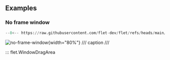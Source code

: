 ## Examples

### No frame window

```python
--8<-- https://raw.githubusercontent.com/flet-dev/flet/refs/heads/main/sdk/python/examples/controls/window-drag-area/no-frame-window.py
```

![no-frame-window](../../examples/controls/window_drag_area/media/no_frame_window.png){width="80%"}
/// caption
///

::: flet.WindowDragArea

